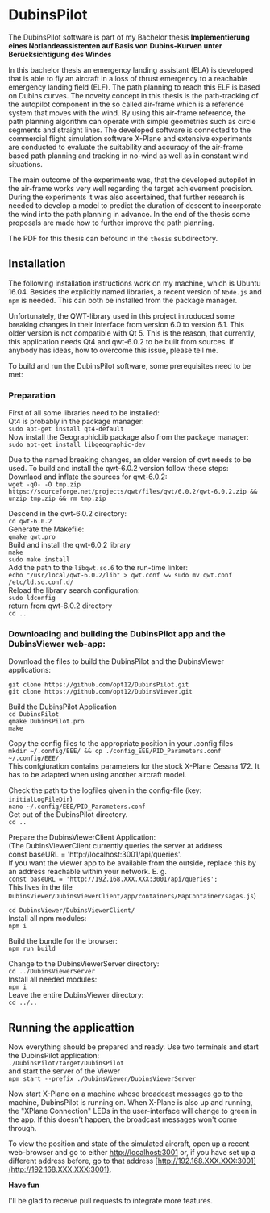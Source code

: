 # DubinsPilot

The DubinsPilot software is part of my Bachelor thesis **Implementierung eines Notlandeassistenten auf Basis von Dubins-Kurven unter Berücksichtigung des Windes**

In this bachelor thesis an emergency landing assistant (ELA) is developed that is able to fly an aircraft in a loss of thrust emergency to a reachable emergency landing field (ELF). The path planning to reach this ELF is based on Dubins curves. The novelty concept in this thesis is the path-tracking of the autopilot component in the so called air-frame which is a reference system that moves with the wind. By using this air-frame reference, the path planning algorithm can operate with simple geometries such as circle segments and straight lines. The developed software is connected to the commercial flight simulation software X-Plane and extensive experiments are conducted to evaluate the suitability and accuracy of the air-frame based path planning and tracking in no-wind as well as in constant wind situations.


The main outcome of the experiments was, that the developed autopilot in the air-frame works very well regarding the target achievement precision. During the experiments it was also ascertained, that further research is needed to develop a model to predict the  duration of descent to incorporate the wind into the path planning in advance. In the end of the thesis some proposals are made how to further improve the path planning.

The PDF for this thesis can befound in the `thesis` subdirectory.

## Installation

The following installation instructions work on my machine, which is Ubuntu 16.04. Besides the explicitly named libraries, a recent version of `Node.js` and `npm` is needed. This can both be installed from the package manager.

Unfortunately, the QWT-library used in this project introduced some breaking changes in their interface from version 6.0 to version 6.1. This older version is not compatible with Qt 5. This is the reason, that currently, this application needs Qt4 and qwt-6.0.2 to be built from sources. If anybody has ideas, how to overcome this issue, please tell me.

To build and run the DubinsPilot software, some prerequisites need to be met:

### Preparation
First of all some libraries need to be installed:  
Qt4 is probably in the package manager:  
`sudo apt-get install qt4-default`  
Now install the GeographicLib package also from the package manager:  
`sudo apt-get install libgeographic-dev`

Due to the named breaking changes, an older version of qwt needs to be used. To build and install the qwt-6.0.2 version follow these steps:  
Downlaod and inflate the sources for qwt-6.0.2:  
`wget -qO- -O tmp.zip https://sourceforge.net/projects/qwt/files/qwt/6.0.2/qwt-6.0.2.zip && unzip tmp.zip && rm tmp.zip`

Descend in the qwt-6.0.2 directory:  
`cd qwt-6.0.2`  
Generate the Makefile:  
`qmake qwt.pro`  
Build and install the qwt-6.0.2 library  
`make`  
`sudo make install`  
Add the path to the `libqwt.so.6` to the run-time linker:  
`echo "/usr/local/qwt-6.0.2/lib" > qwt.conf && sudo mv qwt.conf /etc/ld.so.conf.d/`  
Reload the library search configuration:  
`sudo ldconfig`  
return from qwt-6.0.2 directory  
`cd ..`

### Downloading and building the DubinsPilot app and the DubinsViewer web-app:

Download the files to build the DubinsPilot and the DubinsViewer applications:

`git clone https://github.com/opt12/DubinsPilot.git`  
`git clone https://github.com/opt12/DubinsViewer.git`  

Build the DubinsPilot Application  
`cd DubinsPilot`  
`qmake DubinsPilot.pro`  
`make`

Copy the config files to the appropriate position in your .config files  
`mkdir ~/.config/EEE/ && cp ./config_EEE/PID_Parameters.conf ~/.config/EEE/`  
This confgiuration contains parameters for the stock X-Plane Cessna 172. It has to be adapted when using another aircraft model.

Check the path to the logfiles given in the config-file (key: `initialLogFileDir`)  
`nano ~/.config/EEE/PID_Parameters.conf`  
Get out of the DubinsPilot directory.  
`cd ..`

Prepare the DubinsViewerClient Application:  
(The DubinsViewerClient currently queries the server at address  
const baseURL = 'http://localhost:3001/api/queries'.  
If you want the viewer app to be available from the outside, replace this by an address reachable within your network. E. g.  
`const baseURL = 'http://192.168.XXX.XXX:3001/api/queries';`  
This lives in the file `DubinsViewer/DubinsViewerClient/app/containers/MapContainer/sagas.js`)  

`cd DubinsViewer/DubinsViewerClient/`  
Install all npm modules:  
`npm i`

Build the bundle for the browser:  
`npm run build`

Change to the DubinsViewerServer directory:  
`cd ../DubinsViewerServer`  
Install all needed modules:  
`npm i`  
Leave the entire DubinsViewer directory:  
`cd ../..`

## Running the applicattion

Now everything should be prepared and ready. Use two terminals and start the DubinsPilot application:  
`./DubinsPilot/target/DubinsPilot`  
and start the server of the Viewer  
`npm start --prefix ./DubinsViewer/DubinsViewerServer`

Now start X-Plane on a machine whose broadcast messages go to the machine, 
DubinsPilot is running on. When X-Plane is also up and running, the "XPlane Connection" LEDs in the user-interface will change to green in the app. 
If this doesn't happen, the broadcast messages won't come through.

To view the position and state of the simulated aircraft, open up a recent web-browser and go to either [http://localhost:3001](http://localhost:3001) or, 
if you have set up a different address before, go to that address [http://192.168.XXX.XXX:3001](http://192.168.XXX.XXX:3001).

**Have fun**

I'll be glad to receive pull requests to integrate more features.
